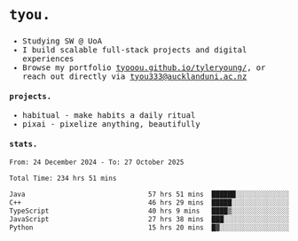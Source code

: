 ## <samp><h3>tyou.</h3></samp>
<samp>
   
   - Studying SW @ UoA
   - I build scalable full-stack projects and digital experiences
   - Browse my portfolio [tyooou.github.io/tyleryoung/](http://tyooou.github.io/tyleryoung/), or reach out directly via [tyou333@aucklanduni.ac.nz](mailto:tyou333@aucklanduni.ac.nz)

#### projects.
- habitual - make habits a daily ritual
- pixai - pixelize anything, beautifully

#### stats.
  <!--START_SECTION:waka-->

```txt
From: 24 December 2024 - To: 27 October 2025

Total Time: 234 hrs 51 mins

Java                               57 hrs 51 mins  ██████░░░░░░░░░░░░░░░░░░░   24.45 %
C++                                46 hrs 29 mins  █████░░░░░░░░░░░░░░░░░░░░   19.65 %
TypeScript                         40 hrs 9 mins   ████▒░░░░░░░░░░░░░░░░░░░░   16.98 %
JavaScript                         27 hrs 38 mins  ███░░░░░░░░░░░░░░░░░░░░░░   11.68 %
Python                             15 hrs 20 mins  █▓░░░░░░░░░░░░░░░░░░░░░░░   06.49 %
```

<!--END_SECTION:waka-->
</samp>
